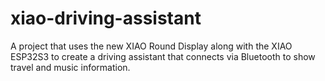 # xiao-driving-assistant
 A project that uses the new XIAO Round Display along with the XIAO ESP32S3 to create a driving assistant that connects via Bluetooth to show travel and music information.
